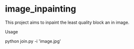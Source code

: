 # image_inpainting

This project aims to inpaint the least quality block an in image.

Usage

python join.py -i 'image.jpg'

